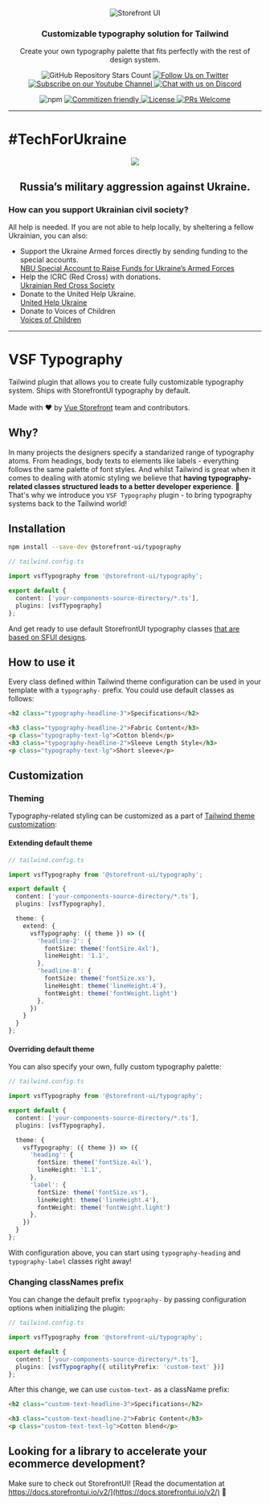 <br />
<p align="center">
  <img src="https://user-images.githubusercontent.com/1626923/157498695-885de6c5-deba-416d-8287-51e7269aef56.png" alt="Storefront UI" />
</p>

<h3 align="center">
       Customizable typography solution for Tailwind
</h3>
<p align="center">
       Create your own typography palette that fits perfectly with the rest of design system.
</p>

<p align="center">
    <img alt="GitHub Repository Stars Count" src="https://img.shields.io/github/stars/vuestorefront/sfui2?style=social" />
    <a href="https://twitter.com/storefrontui">
        <img alt="Follow Us on Twitter" src="https://img.shields.io/twitter/follow/storefrontui?style=social" />
    </a>
    <a href="https://www.youtube.com/c/VueStorefront">
        <img alt="Subscribe on our Youtube Channel" src="https://img.shields.io/youtube/channel/subscribers/UCkm1F3Cglty3CE1QwKQUhhg?style=social" />
    </a>
    <a href="https://discord.gg/vuestorefront">
        <img alt="Chat with us on Discord" src="https://img.shields.io/discord/770285988244750366?label=join%20discord&logo=Discord&logoColor=white" />
    </a>
</p>
<p align="center">
    <img alt="npm" src="https://img.shields.io/npm/v/@storefront-ui/typography">
    <a href="http://commitizen.github.io/cz-cli/">
        <img alt="Commitizen friendly" src="https://img.shields.io/badge/commitizen-friendly-brightgreen.svg" />
    </a>
    <a href="https://github.com/vuestorefront/sfui2">
        <img alt="License" src="https://img.shields.io/github/license/vuestorefront/sfui2" />
    </a>
    <a href="https://github.com/vuestorefront/storefront-ui/pulls">
        <img alt="PRs Welcome" src="https://img.shields.io/badge/PRs-welcome-brightgreen.svg" />
    </a>
</p>

---

# #TechForUkraine

<div align="center">
<p>
       <img src="https://user-images.githubusercontent.com/1626923/155853691-d6d0a541-d3b9-40bf-b8f5-2d38303e9e49.png" />
</p>
      <h2><strong>Russia’s military aggression against Ukraine.</strong></h2>
<div align="left">
      <h3>How can you support Ukrainian civil society?</h3>
      All help is needed. If you are not able to help locally, by sheltering a fellow Ukrainian, you can also:
      <ul>
        <li>
          Support the Ukraine Armed forces directly by sending funding to the special accounts.<br />
          <a href="https://bank.gov.ua/en/news/all/natsionalniy-bank-vidkriv-spetsrahunok-dlya-zboru-koshtiv-na-potrebi-armiyi" target="_blank">NBU Special Account to Raise Funds for Ukraine’s Armed Forces</a>
        </li>
        <li>
          Help the ICRC (Red Cross) with donations.<br />
          <a href="https://www.icrc.org/en/where-we-work/europe-central-asia/ukraine" target="_blank">Ukrainian Red Cross Society</a>
        </li>
        <li>
          Donate to the United Help Ukraine.<br />
          <a href="https://unitedhelpukraine.org/" target="_blank">United Help Ukraine</a>
        </li>
        <li>
          Donate to Voices of Children<br />
          <a href="https://voices.org.ua/en/" target="_blank">Voices of Children</a>
        </li>
        </div>
          </div>

---

# VSF Typography

Tailwind plugin that allows you to create fully customizable typography system. Ships with StorefrontUI typography by default.
<br /><br />
Made with ❤️ by <a href="https://github.com/vuestorefront" target="_blank">Vue Storefront</a> team and contributors.

## Why?

In many projects the designers specify a standarized range of typography atoms. From headings, body texts to elements like labels - everything follows the same palette of font styles. And whilst Tailwind is great when it comes to dealing with atomic styling we believe that **having typography-related classes structured leads to a better developer experience**. 💚
That's why we introduce you `VSF Typography` plugin - to bring typography systems back to the Tailwind world!

## Installation

```bash
npm install --save-dev @storefront-ui/typography
```

```ts
// tailwind.config.ts

import vsfTypography from '@storefront-ui/typography';

export default {
  content: ['your-components-source-directory/*.ts'],
  plugins: [vsfTypography]
};
```

And get ready to use default StorefrontUI typography classes [that are based on SFUI designs](https://www.figma.com/file/CWOkbpne0tDpSenT4ZEUTQ/%F0%9F%9B%A0-SFUI-2-%7C-Design-System-(development)?node-id=11332%3A15785&t=xa0GJAmZdWTLqzhi-1).

## How to use it

Every class defined within Tailwind theme configuration can be used in your template with a `typography-` prefix. You could use default classes as follows:

```html
<h2 class="typography-headline-3">Specifications</h2>

<h3 class="typography-headline-2">Fabric Content</h3>
<p class="typography-text-lg">Cotton blend</p>
<h3 class="typography-headline-2">Sleeve Length Style</h3>
<p class="typography-text-lg">Short sleeve</p>
```

## Customization

### Theming

Typography-related styling can be customized as a part of [Tailwind theme customization](https://tailwindcss.com/docs/theme#extending-the-default-theme):

#### Extending default theme

```ts
// tailwind.config.ts

import vsfTypography from '@storefront-ui/typography';

export default {
  content: ['your-components-source-directory/*.ts'],
  plugins: [vsfTypography],

  theme: {
    extend: {
      vsfTypography: ({ theme }) => ({
        'headline-2': {
          fontSize: theme('fontSize.4xl'),
          lineHeight: '1.1',
        },
        'headline-8': {
          fontSize: theme('fontSize.xs'),
          lineHeight: theme('lineHeight.4'),
          fontWeight: theme('fontWeight.light')
        },
      })
    }
  }
};
```

#### Overriding default theme

You can also specify your own, fully custom typography palette:

```ts
// tailwind.config.ts

import vsfTypography from '@storefront-ui/typography';

export default {
  content: ['your-components-source-directory/*.ts'],
  plugins: [vsfTypography],

  theme: {
    vsfTypography: ({ theme }) => ({
      'heading': {
        fontSize: theme('fontSize.4xl'),
        lineHeight: '1.1',
      },
      'label': {
        fontSize: theme('fontSize.xs'),
        lineHeight: theme('lineHeight.4'),
        fontWeight: theme('fontWeight.light')
      },
    })
  }
};
```

With configuration above, you can start using `typography-heading` and `typography-label` classes right away!

### Changing classNames prefix

You can change the default prefix `typography-` by passing configuration options when initializing the plugin:

```ts
// tailwind.config.ts

import vsfTypography from '@storefront-ui/typography';

export default {
  content: ['your-components-source-directory/*.ts'],
  plugins: [vsfTypography({ utilityPrefix: 'custom-text' })]
};
```

After this change, we can use `custom-text-` as a className prefix:

```html
<h2 class="custom-text-headline-3">Specifications</h2>

<h3 class="custom-text-headline-2">Fabric Content</h3>
<p class="custom-text-text-lg">Cotton blend</p>
```

## Looking for a library to accelerate your ecommerce development?

Make sure to check out StorefrontUI! [Read the documentation at https://docs.storefrontui.io/v2/](https://docs.storefrontui.io/v2/) 🚀
